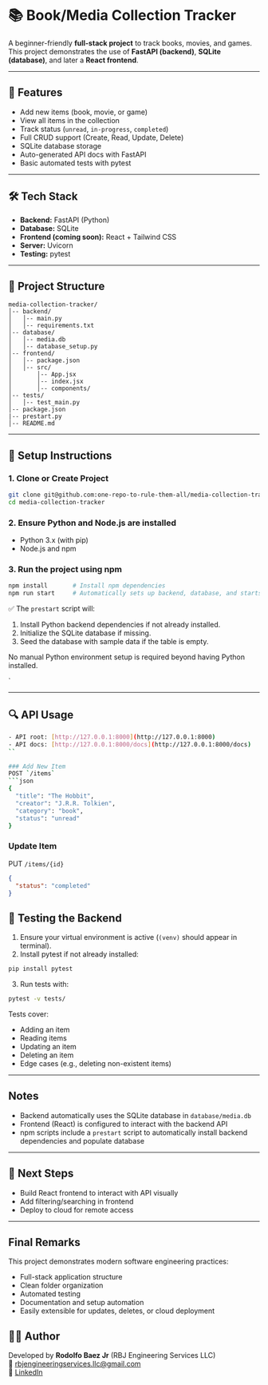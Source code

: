 # 📚 Book/Media Collection Tracker

A beginner-friendly **full-stack project** to track books, movies, and games.  
This project demonstrates the use of **FastAPI (backend)**, **SQLite (database)**, and later a **React frontend**.

---

## 🚀 Features
- Add new items (book, movie, or game)
- View all items in the collection
- Track status (`unread`, `in-progress`, `completed`)
- Full CRUD support (Create, Read, Update, Delete)
- SQLite database storage
- Auto-generated API docs with FastAPI
- Basic automated tests with pytest

---

## 🛠️ Tech Stack
- **Backend:** FastAPI (Python)
- **Database:** SQLite
- **Frontend (coming soon):** React + Tailwind CSS
- **Server:** Uvicorn
- **Testing:** pytest

---

## 📂 Project Structure
```
media-collection-tracker/
│-- backend/
│   │-- main.py
│   │-- requirements.txt
│-- database/
│   │-- media.db
│   │-- database_setup.py
│-- frontend/
│   │-- package.json
│   │-- src/
│       │-- App.jsx
│       │-- index.jsx
│       │-- components/
│-- tests/
│   │-- test_main.py
│-- package.json
|-- prestart.py
│-- README.md
```

---

## 🔧 Setup Instructions

### 1. Clone or Create Project
```bash
git clone git@github.com:one-repo-to-rule-them-all/media-collection-tracker.git
cd media-collection-tracker
```

### 2. Ensure Python and Node.js are installed

* Python 3.x (with pip)
* Node.js and npm

### 3. Run the project using npm

```bash
npm install       # Install npm dependencies
npm run start     # Automatically sets up backend, database, and starts frontend + backend
```

✅ The `prestart` script will:

1. Install Python backend dependencies if not already installed.
2. Initialize the SQLite database if missing.
3. Seed the database with sample data if the table is empty.

No manual Python environment setup is required beyond having Python installed.

`

---

## 🔍 API Usage

```bash
- API root: [http://127.0.0.1:8000](http://127.0.0.1:8000)  
- API docs: [http://127.0.0.1:8000/docs](http://127.0.0.1:8000/docs)
``

### Add New Item
POST `/items`  
```json
{
  "title": "The Hobbit",
  "creator": "J.R.R. Tolkien",
  "category": "book",
  "status": "unread"
}
```

### Update Item
PUT `/items/{id}`  
```json
{
  "status": "completed"
}
```

## 🧪 Testing the Backend

1. Ensure your virtual environment is active (`(venv)` should appear in terminal).  
2. Install pytest if not already installed:  
```bash
pip install pytest
```  
3. Run tests with:  
```bash
pytest -v tests/
```  
Tests cover:
- Adding an item
- Reading items
- Updating an item
- Deleting an item
- Edge cases (e.g., deleting non-existent items)

---

## Notes

* Backend automatically uses the SQLite database in `database/media.db`
* Frontend (React) is configured to interact with the backend API
* npm scripts include a `prestart` script to automatically install backend dependencies and populate database

---

## 📌 Next Steps
- Build React frontend to interact with API visually
- Add filtering/searching in frontend
- Deploy to cloud for remote access

---

## Final Remarks

This project demonstrates modern software engineering practices:

* Full-stack application structure
* Clean folder organization
* Automated testing
* Documentation and setup automation
* Easily extensible for updates, deletes, or cloud deployment


## 👨‍💻 Author
Developed by **Rodolfo Baez Jr** (RBJ Engineering Services LLC)  
📧 rbjengineeringservices.llc@gmail.com  
🔗 [LinkedIn](https://www.linkedin.com/in/rodolfo-baez-jr-8b9830b0/)
